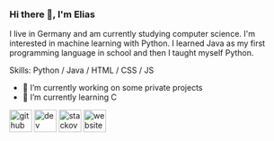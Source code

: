 ### Hi there 👋, I'm Elias
I live in Germany and am currently studying computer science. I'm interested in machine learning with Python. I learned Java as my first programming language in school and then I taught myself Python.

Skills: Python / Java / HTML / CSS / JS

- 🔭 I’m currently working on some private projects 
- 🌱 I’m currently learning C 


[<img src='https://cdn.jsdelivr.net/npm/simple-icons@3.0.1/icons/github.svg' alt='github' height='40'>](https://github.com/eliastheis)  [<img src='https://cdn.jsdelivr.net/npm/simple-icons@3.0.1/icons/dev-dot-to.svg' alt='dev' height='40'>](https://dev.to/eliastheis)  [<img src='https://cdn.jsdelivr.net/npm/simple-icons@3.0.1/icons/stackoverflow.svg' alt='stackoverflow' height='40'>](https://stackoverflow.com/users/13791422/elias-theis)  [<img src='https://cdn.jsdelivr.net/npm/simple-icons@3.0.1/icons/icloud.svg' alt='website' height='40'>](eliastheis.de)  


